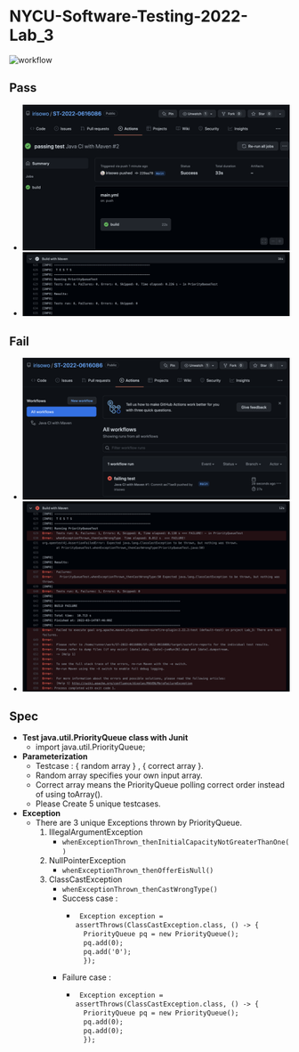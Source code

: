 # NYCU-Software-Testing-2022-Lab_3
![workflow](https://github.com/irisowo/ST-2022-0616086/actions/workflows/main.yml/badge.svg)

## Pass
* ![Screenshot-Pass](./img/Pass.png)
* ![Screenshot-PassInfo](./img/PassInfo.png)

## Fail
* ![Screenshot-Fail](./img/Fail.png)
* ![Screenshot-FailInfo](./img/FailInfo.png)

## Spec
* **Test java.util.PriorityQueue class with Junit**
    * import java.util.PriorityQueue;
* **Parameterization**
    * Testcase : { random array } , { correct array }.
    * Random array specifies your own input array.
    * Correct array means the PriorityQueue polling correct order instead of using toArray().
    * Please Create 5 unique testcases.
* **Exception**
    * There are 3 unique Exceptions thrown by PriorityQueue.
        1. IllegalArgumentException
            * ```whenExceptionThrown_thenInitialCapacityNotGreaterThanOne()```
        2. NullPointerException
            * ```whenExceptionThrown_thenOfferEisNull()```
        3. ClassCastException
            * ```whenExceptionThrown_thenCastWrongType()```
            * Success case : 
                * ```
                   Exception exception = assertThrows(ClassCastException.class, () -> {
                    PriorityQueue pq = new PriorityQueue();
                    pq.add(0);
                    pq.add('0');
                    });             
                    ```
            * Failure case : 
                * ```
                   Exception exception = assertThrows(ClassCastException.class, () -> {
                    PriorityQueue pq = new PriorityQueue();
                    pq.add(0);
                    pq.add(0);
                    });             
                    ```
